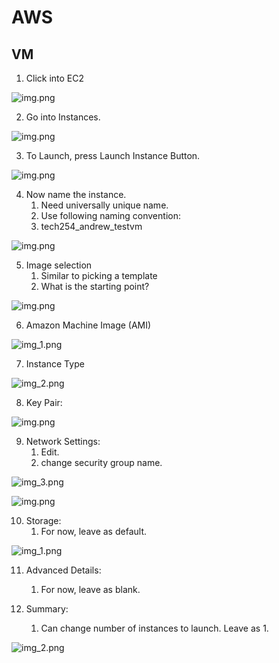 # AWS

## VM

1. Click into EC2

![img.png](aws_images/ec2_first_page.png)

2.  Go into Instances.

![img.png](aws_images/instances.png)

3. To Launch, press Launch Instance Button.

![img.png](aws_images/setting_up_instance_1.png)

4. Now name the instance.
   1. Need universally unique name.
   2. Use following naming convention:
   3. tech254_andrew_testvm

![img.png](aws_images/instance_name.png)

5. Image selection
   1. Similar to picking a template
   2. What is the starting point?

![img.png](aws_images/ami_1.png)

6. Amazon Machine Image (AMI)

![img_1.png](aws_images/ami_2.png)

7. Instance Type

![img_2.png](aws_images/ami_instance_type.png)

8. Key Pair:

![img.png](aws_images/key_pair.png)

9. Network Settings:
   1. Edit.
   2. change security group name.

![img_3.png](aws_images/network_settings_security_group.png)

![img.png](aws_images/network_settings.png)


10. Storage:
    1. For now, leave as default.

![img_1.png](aws_images/storage_settings.png)

11. Advanced Details:
    1. For now, leave as blank.



12. Summary:
    1. Can change number of instances to launch. Leave as 1.

![img_2.png](aws_images/summary.png)